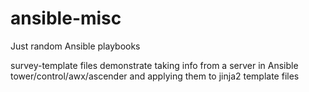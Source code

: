# ansible-misc
Just random Ansible playbooks

survey-template files demonstrate taking info from a server in Ansible tower/control/awx/ascender and applying them to jinja2 template files
